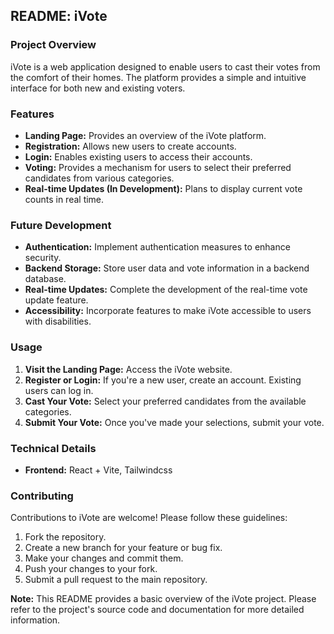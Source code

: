 ## **README: iVote**

### **Project Overview**
iVote is a web application designed to enable users to cast their votes from the comfort of their homes. The platform provides a simple and intuitive interface for both new and existing voters.

### **Features**
* **Landing Page:** Provides an overview of the iVote platform.
* **Registration:** Allows new users to create accounts.
* **Login:** Enables existing users to access their accounts.
* **Voting:** Provides a mechanism for users to select their preferred candidates from various categories.
* **Real-time Updates (In Development):** Plans to display current vote counts in real time.

### **Future Development**
* **Authentication:** Implement authentication measures to enhance security.
* **Backend Storage:** Store user data and vote information in a backend database.
* **Real-time Updates:** Complete the development of the real-time vote update feature.
* **Accessibility:** Incorporate features to make iVote accessible to users with disabilities.

### **Usage**
1. **Visit the Landing Page:** Access the iVote website.
2. **Register or Login:** If you're a new user, create an account. Existing users can log in.
3. **Cast Your Vote:** Select your preferred candidates from the available categories.
4. **Submit Your Vote:** Once you've made your selections, submit your vote.

### **Technical Details**
* **Frontend:**  React + Vite, Tailwindcss

### **Contributing**
Contributions to iVote are welcome! Please follow these guidelines:
1. Fork the repository.
2. Create a new branch for your feature or bug fix.
3. Make your changes and commit them.
4. Push your changes to your fork.
5. Submit a pull request to the main repository.

**Note:** This README provides a basic overview of the iVote project. Please refer to the project's source code and documentation for more detailed information.
